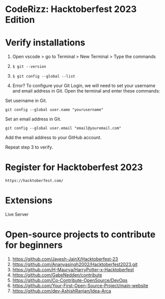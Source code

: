 # CodeRizz: Hacktoberfest 2023 Edition

# Verify installations
1. Open vscode > go to Terminal > New Terminal > Type the commands
2.     $ git --version
3.     $ git config --global --list
4. Error? To configure your Git Login, we will need to set your username and email address in Git.
  Open the terminal and enter these commands:

  Set username in Git.

    git config --global user.name "yourusername"
  Set an email address in Git.

    git config --global user.email "email@youremail.com"
  Add the email address to your GitHub account.

  Repeat step 3 to verify.

# Register for Hacktoberfest 2023
    https://hacktoberfest.com/

# Extensions
Live Server

# Open-source projects to contribute for beginners
1. https://github.com/Jayesh-JainX/Hacktoberfest-23
2. https://github.com/Ananyasingh2002/Hacktoberfest2023.git
3. https://github.com/H-Maurya/HarryPotter-x-Hacktoberfest
4. https://github.com/GabeNedden/contribute
5. https://github.com/Co-Contribute-OpenSource/DevOps
6. https://github.com/Your-First-Open-Source-Project/main-website
7. https://github.com/dev-AshishRanjan/Idea-Arca
